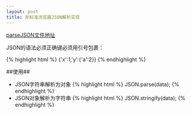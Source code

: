 ```yaml
---
layout: post
title: 非标准浏览器JSON解析实现
---
```


[parseJSON文件地址](https://github.com/Johnqing/parseJSON/blob/master/parsejson.js)

JSON的语法必须正确键必须用引号包裹：

{% highlight html %}
{'x':1,'y':{'a':2}}
{% endhighlight %}

##使用##

+ JSON字符串解析为对象
{% highlight html %}
JSON.parse(data);
{% endhighlight %}
+ JSON对象解析为字符串
{% highlight html %}
JSON.stringify(data);
{% endhighlight %}
